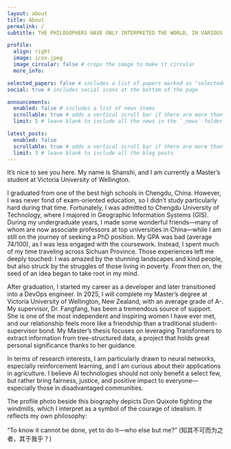 ```yaml
---
layout: about
title: About
permalink: /
subtitle: THE PHILOSOPHERS HAVE ONLY INTERPRETED THE WORLD, IN VARIOUS WAYS; THE POINT IS TO CHANGE IT. 

profile:
  align: right
  image: icon.jpeg
  image_circular: false # crops the image to make it circular
  more_info: 

selected_papers: false # includes a list of papers marked as "selected={true}"
social: true # includes social icons at the bottom of the page

announcements:
  enabled: false # includes a list of news items
  scrollable: true # adds a vertical scroll bar if there are more than 3 news items
  limit: 5 # leave blank to include all the news in the `_news` folder

latest_posts:
  enabled: false
  scrollable: true # adds a vertical scroll bar if there are more than 3 new posts items
  limit: 3 # leave blank to include all the blog posts
---
```

It’s nice to see you here. My name is Shanshi, and I am currently a Master’s student at Victoria University of Wellington.

I graduated from one of the best high schools in Chengdu, China. However, I was never fond of exam-oriented education, so I didn’t study particularly hard during that time. Fortunately, I was admitted to Chengdu University of Technology, where I majored in Geographic Information Systems (GIS). During my undergraduate years, I made some wonderful friends—many of whom are now associate professors at top universities in China—while I am still on the journey of seeking a PhD position. My GPA was bad (average 74/100), as I was less engaged with the coursework. Instead, I spent much of my time traveling across Sichuan Province. Those experiences left me deeply touched: I was amazed by the stunning landscapes and kind people, but also struck by the struggles of those living in poverty. From then on, the seed of an idea began to take root in my mind.

After graduation, I started my career as a developer and later transitioned into a DevOps engineer. In 2025, I will complete my Master’s degree at Victoria University of Wellington, New Zealand, with an average grade of A-. My supervisor, Dr. Fangfang, has been a tremendous source of support. She is one of the most independent and inspiring women I have ever met, and our relationship feels more like a friendship than a traditional student–supervisor bond. My Master’s thesis focuses on leveraging Transformers to extract information from tree-structured data, a project that holds great personal significance thanks to her guidance.

In terms of research interests, I am particularly drawn to neural networks, especially reinforcement learning, and I am curious about their applications in agriculture. I believe AI technologies should not only benefit a select few, but rather bring fairness, justice, and positive impact to everyone—especially those in disadvantaged communities.

The profile photo beside this biography depicts Don Quixote fighting the windmills, which I interpret as a symbol of the courage of idealism. It reflects my own philosophy:

“To know it cannot be done, yet to do it—who else but me?” (知其不可而为之者，其于我乎？)